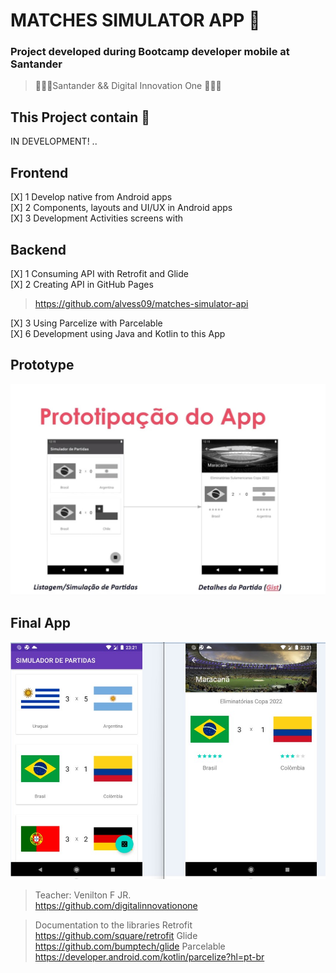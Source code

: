 # MATCHES SIMULATOR APP 🎲
### Project developed during Bootcamp developer mobile at Santander

> 🧑🏻‍💻Santander && Digital Innovation One 🧑🏻‍💻

## This Project contain 🚀

IN DEVELOPMENT! ..
## Frontend
[X] 1 Develop native from Android apps  </br>
[X] 2 Components, layouts and UI/UX in Android apps </br>
[X] 3 Development Activities screens with  </br>
## Backend
[X] 1 Consuming API with Retrofit and Glide</br>
[X] 2 Creating API in GitHub Pages </br>
> https://github.com/alvess09/matches-simulator-api

[X] 3 Using Parcelize with Parcelable </br>
[X] 6 Development using Java and Kotlin to this App</br>

## Prototype

![GitHub Logo](/prototypeOne.jpg)

## Final App

![GitHub Logo](/finalApp.jpg)

> Teacher: Venilton F JR. </br>
> https://github.com/digitalinnovationone


> Documentation to the libraries
> Retrofit 
> https://github.com/square/retrofit
> Glide
> https://github.com/bumptech/glide
> Parcelable
> https://developer.android.com/kotlin/parcelize?hl=pt-br


